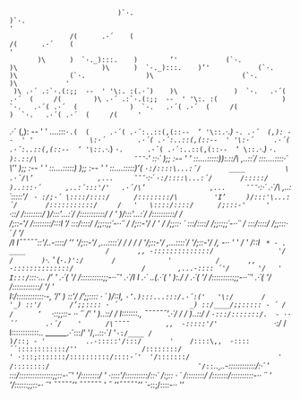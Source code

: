                                )`·.                                                                                     )`·.                                                                                                                             '
                   /(      .·´    (                                                                         /(      .·´    (                                                                                                                             '
           )\      )  `·._):::.    )        ’'            (`·.               )\                     )\      )  `·._):::.    )’'            (`·.              )\             (`·.               )\                      (`·.                )\            '
     )\ .·´ .:`·.(:;;  --  ' '\:. :(.·´)    )\              )  `·.   .·´( .·´  (     /(        )\ .·´ .:`·.(:;;  --  ' '\:. :(                )  `·.   .·´( .·´  (             )  `·.   .·´( .·´  (     /(                 )  `·.   .·´( .·´  (     /(     '
 .·´  (,): --  ' '              \....:::`·.(  (     .·´( .·´:..::(,(::--  ’ '\::.`·._) `·. .·´  (,): --  ' '              \:·´        .·´( .·´:..::(,(::--  ' '\:·´     .·´( .·´:..::(,(::--  ’ '\::.`·._) `·.      .·´( .·´:..::(,(::--  ’ \::.`·._) `·.   
 ):.::/\                        ¯¯¯`·’ ::·´      );; :--  ' '               \::....:::::)):.::/\                ,..::´/             \:::....::::·´         _\’'     );; :--  ' '               \::....:::::)     );; :--  ' '             _\::....:::::)’(
 `·:/::::\...:´/       ____          \       .·´/\’                ,...     ¯¯¯`·:·´ `·:/::::\...:´/       /:::::/                )..:::·´      ,..:´:::'/'   .·´/\’                ,...     ¯¯¯`·:·´   .·´/\                ,..:´:::::'/ `  · :/;·´
    \::::/::::/      /::::::::/\         'I’     )/:::'\...:´/       /:::::::::::/     /   '   \::::/::::/      /;:::-'     '             `·::/       /::::::::/     )/:::'\...:´/       /:::::::::::/     /   '  )/:::'\...:´/       /::::::::::/        /   
      \/;::-'/      /::::::::/:::I       ’/       \:::/::::/       /;;::;;´-··´´     /          \/;::-'/      /              '              /       /;;::· ´         \:::/::::/       /;;::;;´-··´´     /        \:::/::::/       /;;:::·  ´ /        '/    
           /I      I¯¯¯¯¯\::'/..-::::/    ’'    '\/;::-'/               ,...::::´/                 /      /                             /       /                  '\/;::-'/               ,...::::´/           '\/;::-'/       /,  -·· ' '          /     '
         /::I       ` * · . ____                    /       ,, -::::::::::::::/                '/      /       )`·.         '  (`·.)':/       /             '           /       ,, -::::::::::::::/                 /        ,...-:::: ´'/       '/   '   
        I:::/`:::·...              /’   '        .·´( '/       /::::::::::;;-··´´'             .·´/I       I     .·´ ..(.·´(    '     ):./       /                   .·´( '/       /::::::::::;;-··´´'            .·´( '/       /::::::::::::/       '/   '    
        I:/::::::::::::·-,       ’/'           _) ::'/       /’;;:::: · ´                     )/::I,       ` ·’.):::...:::/.·´:('   '\:/       /                  '_) ::'/       /’;;:::: · ´                  _) ::/____/;;::::: - ´ /        /      ’  
         ` ·::;;::- ··  ´´      /'         '   )..::/       /                                 I:::::::.,         ¯¯¯¯¯¯’.·´/    /       /                    )..::/       /                              `·:::/:::::::/.  - ··  ´´       .·´/    '     
  /\¯¯¯¯         ,,  -:::::'/'              `·:/____ /                                  I::::::::::::.. ______.·´:::/’  '/,..::·´/                     '`·:/____ /                                  )/::; - '          ..-:::::'/:::/       '   
/::::\,,  -::::´´::::::::::::/''                /::::::::/                                     ' ·:::;:::::::/::::::::::/::::·´'  '/:::::::/                      ' /::::::::/                                     ¯/::`*..¸..-::::::::::::/:·´            '
\:::/:::::::::::::::;;::-·´´'                 '/::::::::/                                           ' ·::::'/::::::::::/::·´     /:;:: · ´                        /::::::::/                                      /:::::::/::::::::::-·· ´´               ' 
 '\/::::::;;::-· ´´'                           ¯¯¯¯¯’'                                                  ¯¯¯¯¯¯      '    ¯                              ’'¯¯¯¯¯’'                                      `*-::;/::::-·· '’                         
